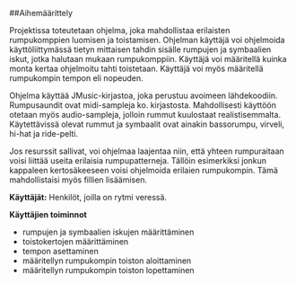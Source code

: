##Aihemäärittely

Projektissa toteutetaan ohjelma, joka mahdollistaa erilaisten rumpukomppien luomisen ja toistamisen. Ohjelman käyttäjä voi ohjelmoida käyttöliittymässä tietyn mittaisen tahdin sisälle rumpujen ja symbaalien iskut, jotka halutaan mukaan rumpukomppiin. Käyttäjä voi määritellä kuinka monta kertaa ohjelmoitu tahti toistetaan. Käyttäjä voi myös määritellä rumpukompin tempon eli nopeuden. 

Ohjelma käyttää JMusic-kirjastoa, joka perustuu avoimeen lähdekoodiin. Rumpusaundit ovat midi-sampleja ko. kirjastosta. Mahdollisesti käyttöön otetaan myös audio-sampleja, jolloin rummut kuulostaat realistisemmalta. Käytettävissä olevat rummut ja symbaalit ovat ainakin bassorumpu, virveli, hi-hat ja ride-pelti.
  
Jos resurssit sallivat, voi ohjelmaa laajentaa niin, että yhteen rumpuraitaan voisi liittää useita erilaisia rumpupatterneja. Tällöin esimerkiksi jonkun kappaleen kertosäkeeseen voisi ohjelmoida erilaien rumpukompin. Tämä mahdollistaisi myös fillien lisäämisen.

**Käyttäjät:** Henkilöt, joilla on rytmi veressä.

**Käyttäjien toiminnot**

- rumpujen ja symbaalien iskujen määrittäminen
- toistokertojen määrittäminen
- tempon asettaminen
- määritellyn rumpukompin toiston aloittaminen
- määritellyn rumpukompin toiston lopettaminen

 
